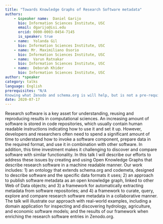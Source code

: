 ```yaml
---
title: "Towards Knowledge Graphs of Research Software metadata"
authors:
    - &speaker name:  Daniel Garijo
      bio: Information Sciences Institute, USC
      email: dgarijo@isi.edu
      orcid: 0000-0003-0454-7145
      is_speaker: true
    - name:  Yolanda Gil
      bio: Information Sciences Institute, USC
    - name: Mr. Maximiliano Osorio
      bio: Information Sciences Institute, USC
    - name:  Varun Ratnakar
      bio: Information Sciences Institute, USC
    - name:  Deborah Khider
      bio: Information Sciences Institute, USC
author: *speaker
category: talks
language: English
prerequisites: "N/A
Knowing what Zenodo and schema.org is will help, but is not a pre-requisite."
date: 2020-07-17
---
```

Research software is a key asset for understanding, reusing and reproducing results in computational sciences. An increasing amount of software is stored in code repositories, which usually contain human readable instructions indicating how to use it and set it up. However, developers and researchers often need to spend a significant amount of time to understand how to invoke a software component, prepare data in the required format, and use it in combination with other software. In addition, this time investment makes it challenging to discover and compare software with similar functionality. In this talk I will describe our efforts to address these issues by creating and using Open Knowledge Graphs that describe research software in a machine readable manner. Our work includes: 1) an ontology that extends schema.org and codemeta, designed to describe software and the specific data formats it uses; 2) an approach to publish software metadata as an open knowledge graph, linked to other Web of Data objects; and 3) a framework for automatically extracting metadata from software repositories; and 4) a framework to curate, query, explore and compare research software metadata in a collaborative manner. The talk will illustrate our approach with real-world examples, including a domain application for inspecting and discovering hydrology, agriculture, and economic software models; and the results of our framework when enriching the research software entries in Zenodo.org.
